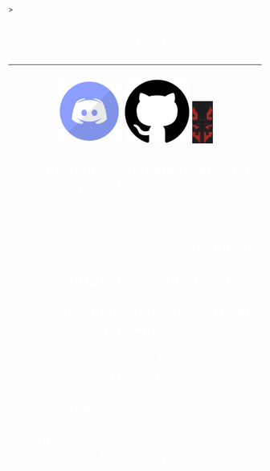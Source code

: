 <!DOCTYPE html>>
<html>
    <head>
    </head>
    <link href="style.css" rel="stylesheet">
    <body>
        <h1 style="color:white" align="center">Pluto squad
            <hr />
            <a href="https://discord.gg/QwhqXcZ9Ye"><img src="discord.png"></a>
            <a href="https://github.com/Crazyon01"><img src="github.png"></a>
            <a href="plutoclient_is_sadly_not_public"><img src="Capture.PNG"></a>
            <p>pluto client still not public and not planing to be also its a wip</p>
            <br> <P>Pluto bot commands and features:</P>
            <p>&mute @user - mutes a user</p>
            <p>&kick @user reason - kicks a user for a reason</p>
            <p>&ban @user reason - bans a user for a reason</p>
             <p>&log -logs commands</p>
             <p>more coming to this site soon, but I am kinda lazy ngl</p>
